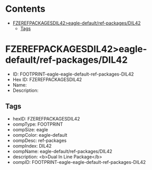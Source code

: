 



Contents
========

* [FZEREFPACKAGESDIL42>eagle-default/ref-packages/DIL42](#fzerefpackagesdil42eagle-defaultref-packagesdil42)
	* [Tags](#tags)

# FZEREFPACKAGESDIL42>eagle-default/ref-packages/DIL42

- ID: FOOTPRINT-eagle-eagle-default-ref-packages-DIL42
- Hex ID: FZEREFPACKAGESDIL42
- Name: 
- Description: 

## Tags

- hexID: FZEREFPACKAGESDIL42
- oompType: FOOTPRINT
- oompSize: eagle
- oompColor: eagle-default
- oompDesc: ref-packages
- oompIndex: DIL42
- oompName: eagle-default/ref-packages/DIL42
- description: &lt;b&gt;Dual In Line Package&lt;/b&gt;
- oompID: FOOTPRINT-eagle-eagle-default-ref-packages-DIL42

